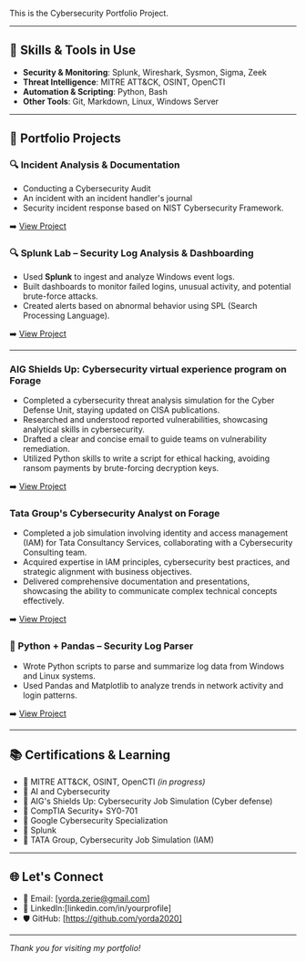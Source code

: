 

This is the Cybersecurity Portfolio Project.

---

## 🔧 Skills & Tools in Use 
- **Security & Monitoring**: Splunk, Wireshark, Sysmon, Sigma, Zeek
- **Threat Intelligence**: MITRE ATT&CK, OSINT, OpenCTI
- **Automation & Scripting**: Python, Bash
- **Other Tools**: Git, Markdown, Linux, Windows Server

---

## 📁 Portfolio Projects

### 🔍 Incident Analysis & Documentation
- Conducting a Cybersecurity Audit 
- An incident with an incident handler's journal
- Security incident response based on NIST Cybersecurity Framework.
  
➡️ [View Project](https://github.com/yorda2020/Portfolio-Activity_CybersecurityProjects/tree/main/Documentation)


### 🔍 Splunk Lab – Security Log Analysis & Dashboarding
- Used **Splunk** to ingest and analyze Windows event logs.
- Built dashboards to monitor failed logins, unusual activity, and potential brute-force attacks.
- Created alerts based on abnormal behavior using SPL (Search Processing Language).

➡️ [View Project](https://api.immersivelabs.online/share/achievements/fcb13280bbde3caaa41152bce1fba494)

---

### AIG Shields Up: Cybersecurity virtual experience program on Forage 

 - Completed a cybersecurity threat analysis simulation for the Cyber Defense
   Unit, staying updated on CISA publications.
 - Researched and understood reported vulnerabilities, showcasing analytical
   skills in cybersecurity.
-  Drafted a clear and concise email to guide teams on vulnerability
   remediation.
 - Utilized Python skills to write a script for ethical hacking, avoiding ransom
   payments by brute-forcing decryption keys.

➡️ [View Project](https://github.com/your-username/log-parser-python)


### Tata Group's Cybersecurity Analyst on Forage

- Completed a job simulation involving identity and access management (IAM) for Tata Consultancy Services, collaborating with a Cybersecurity Consulting team.
- Acquired expertise in IAM principles, cybersecurity best practices, and strategic alignment with business objectives.
- Delivered comprehensive documentation and presentations, showcasing the ability to communicate complex technical concepts effectively.

➡️ [View Project](https://github.com/your-username/log-parser-python)
   
### 🐍 Python + Pandas – Security Log Parser
- Wrote Python scripts to parse and summarize log data from Windows and Linux systems.
- Used Pandas and Matplotlib to analyze trends in network activity and login patterns.

➡️ [View Project](https://github.com/your-username/log-parser-python)

---

## 📚 Certifications & Learning

- 📜 MITRE ATT&CK, OSINT, OpenCTI *(in progress)*
- 📜 AI and Cybersecurity 
- 📜 AIG's Shields Up: Cybersecurity Job Simulation (Cyber defense)
- 📜 CompTIA Security+ SY0-701
- 📜 Google Cybersecurity Specialization
- 📜 Splunk
- 📜 TATA Group, Cybersecurity Job Simulation (IAM)   
                                                                                                                       
---

## 🌐 Let's Connect
- 📧 Email: [yorda.zerie@gmail.com]
- 💼 LinkedIn:[linkedin.com/in/yourprofile]
- 🛡️ GitHub: [https://github.com/yorda2020]

---

_Thank you for visiting my portfolio!_

